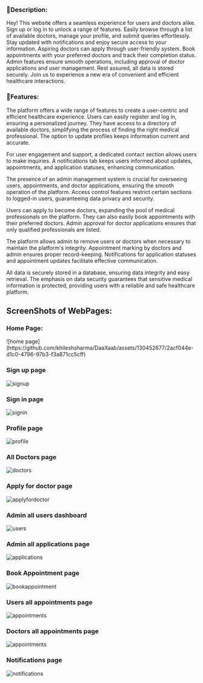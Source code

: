 <h3>📝Description: </h3> 
Hey! This website offers a seamless experience for users and doctors alike. Sign up or log in to unlock a range of features. Easily browse through a list of available doctors, manage your profile, and submit queries effortlessly. Stay updated with notifications and enjoy secure access to your information. Aspiring doctors can apply through user-friendly system. Book appointments with your preferred doctors and track their completion status. Admin features ensure smooth operations, including approval of doctor applications and user management. Rest assured, all data is stored securely. Join us to experience a new era of convenient and efficient healthcare interactions.
<h3>📙Features: </h3>
The platform offers a wide range of features to create a user-centric and efficient healthcare experience. Users can easily register and log in, ensuring a personalized journey. They have access to a directory of available doctors, simplifying the process of finding the right medical professional. The option to update profiles keeps information current and accurate.

For user engagement and support, a dedicated contact section allows users to make inquiries. A notifications tab keeps users informed about updates, appointments, and application statuses, enhancing communication.

The presence of an admin management system is crucial for overseeing users, appointments, and doctor applications, ensuring the smooth operation of the platform. Access control features restrict certain sections to logged-in users, guaranteeing data privacy and security.

Users can apply to become doctors, expanding the pool of medical professionals on the platform. They can also easily book appointments with their preferred doctors. Admin approval for doctor applications ensures that only qualified professionals are listed.

The platform allows admin to remove users or doctors when necessary to maintain the platform's integrity. Appointment marking by doctors and admin ensures proper record-keeping. Notifications for application statuses and appointment updates facilitate effective communication.

All data is securely stored in a database, ensuring data integrity and easy retrieval. The emphasis on data security guarantees that sensitive medical information is protected, providing users with a reliable and safe healthcare platform.

<h2>ScreenShots of WebPages: </h2> 
<h3>Home Page:</h3>
![home page](https://github.com/khileshsharma/DaaXaab/assets/130452677/2acf044e-d1c0-4796-97b3-f3a871cc5cff)

### Sign up page

<img src="./client/src/images/signup.png" alt='signup'/>

### Sign in page

<img src="./client/src/images/signin.png" alt='signin'/>

### Profile page

<img src="./client/src/images/profile.png" alt='profile'/>

### All Doctors page

<img src="./client/src/images/doctors.png" alt='doctors'/>

### Apply for doctor page

<img src="./client/src/images/docapply.png" alt='applyfordoctor'/>

### Admin all users dashboard

<img src="./client/src/images/users.png" alt='users'/>

### Admin all applications page

<img src="./client/src/images/applications.png" alt='applications'/>

### Book Appointment page

<img src="./client/src/images/bookappointment.png" alt='bookappointment'/>

### Users all appointments page

<img src="./client/src/images/userappointments.png" alt='appointments'/>

### Doctors all appointments page

<img src="./client/src/images/doctorappointments.png" alt='appointments'/>

### Notifications page

<img src="./client/src/images/notifications.png" alt='notifications'/>
